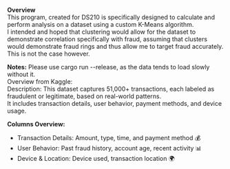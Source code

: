 **Overview**  
This program, created for DS210 is specifically designed to calculate and perform analysis on a dataset using a custom K-Means algorithm.  
I intended and hoped that clustering would allow for the dataset to demonstrate correlation specifically with fraud, assuming that clusters would demonstrate fraud rings and thus allow me to target fraud accurately.  
This is not the case however.  

**Notes:**
Please use cargo run --release, as the data tends to load slowly without it.  
Overview from Kaggle:  
Description: This dataset captures 51,000+ transactions, each labeled as fraudulent or legitimate, based on real-world patterns.  
It includes transaction details, user behavior, payment methods, and device usage.  

**Columns Overview:**  
- Transaction Details: Amount, type, time, and payment method 💰  
- User Behavior: Past fraud history, account age, recent activity 📊  
- Device & Location: Device used, transaction location 🌍
